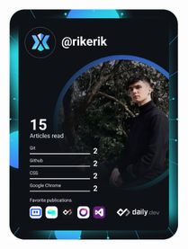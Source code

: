 <a href="https://app.daily.dev/rikerik">
  <img src="https://github.com/rikerik/rikerik/blob/main/devcard.svg" width="300" alt="Bakó Erik Dominik's Dev Card"/>
</a>


<!--
**rikerik/rikerik** is a ✨ _special_ ✨ repository because its `README.md` (this file) appears on your GitHub profile.

Here are some ideas to get you started:

- 🔭 I’m currently working on ...
- 🌱 I’m currently learning ...
- 👯 I’m looking to collaborate on ...
- 🤔 I’m looking for help with ...
- 💬 Ask me about ...
- 📫 How to reach me: ...
- 😄 Pronouns: ...
- ⚡ Fun fact: ...
-->
